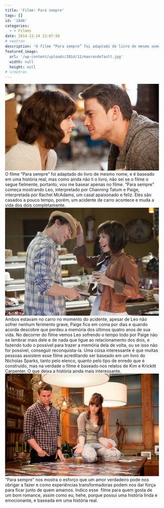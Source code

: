 ```yaml
---
title: 'Filme: Para sempre'
tags: []
id: '1846'
categories:
  - - Filmes
date: 2014-12-24 13:07:50
# <extra>
description: 'O filme “Para sempre” foi adaptado do livro de mesmo nome, e é baseado em uma história real, mas como ainda não li o livro, não sei se o filme o segue fielmente, portanto, vou me basear apenas no filme. “Para sempre” começa mostrando Leo, interpretado por Channing Tatum e Paige, interpretada por Rachel McAdams, um casal apaixonado e feliz. Eles são casados a pouco tempo, porém, um acidente de carro acontece e muda a vida dos dois completamente. Ambos estavam no carro no momento do acidente, apesar de Leo não sofrer nenhum ferimento grave, Paige fica em coma por dias e quando acorda descobre que perdeu a memória dos últimos quatro anos de sua vida. No decorrer do filme vemos Leo sofrendo o tempo todo por Paige não se lembrar mais dele e de nada que ligue ao relacionamento &hellip;'
featured_image: 
  url: '/wp-content/uploads/2014/12/maxresdefault.jpg'
  width: null
  height: null
# </extra>
---
```


[![Filme: Para sempre ](/wp-content/uploads/2014/12/maxresdefault.jpg)](/wp-content/uploads/2014/12/maxresdefault.jpg) O filme “Para sempre” foi adaptado do livro de mesmo nome, e é baseado em uma história real, mas como ainda não li o livro, não sei se o filme o segue fielmente, portanto, vou me basear apenas no filme. “Para sempre” começa mostrando Leo, interpretado por Channing Tatum e Paige, interpretada por Rachel McAdams, um casal apaixonado e feliz. Eles são casados a pouco tempo, porém, um acidente de carro acontece e muda a vida dos dois completamente. [![Filme: para sempre](/wp-content/uploads/2014/12/filmes_1750_Para-Sempre-2.jpg)](/wp-content/uploads/2014/12/filmes_1750_Para-Sempre-2.jpg) Ambos estavam no carro no momento do acidente, apesar de Leo não sofrer nenhum ferimento grave, Paige fica em coma por dias e quando acorda descobre que perdeu a memória dos últimos quatro anos de sua vida. No decorrer do filme vemos Leo sofrendo o tempo todo por Paige não se lembrar mais dele e de nada que ligue ao relacionamento dos dois, e fazendo tudo o possível para trazer a memória dela de volta, ou se isso não for possível, conseguir reconquista-la. Uma coisa interessante é que muitas pessoas assistem esse filme acreditando ser baseado em um livro do Nicholas Sparks, tanto pelo elenco, quanto pelo tipo de enredo que é construído, mas na verdade o filme é baseado nos relatos de Kim e Krickitt Carpenter. O que deixa a história ainda mais interessante. [![Filme: para sempre](/wp-content/uploads/2014/12/filme-para-sempre-imagem-rachel-mcadams-channing-tatum-7.jpg)](/wp-content/uploads/2014/12/filme-para-sempre-imagem-rachel-mcadams-channing-tatum-7.jpg) “Para sempre” nos mostra o esforço que um amor verdadeiro pode nos obrigar a fazer e como experiências transformadoras podem nos dar força para ficar junto de quem amamos. Indico esse  filme para quem gosta de um bom romance, assim como eu, hehe, porque possui uma história linda e emocionante, e baseada em uma história real.
